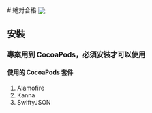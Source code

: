 <span align="center">
# 絶対合格
<img src="https://theyus.asuscomm.com/JJY/zettaigoukaku.png" align="center">
</span>

## 安裝
### 專案用到 CocoaPods，必須安裝才可以使用
#### 使用的 CocoaPods 套件
1. Alamofire
2. Kanna
3. SwiftyJSON
